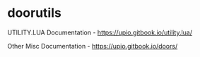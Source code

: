 # doorutils

UTILITY.LUA Documentation - https://upio.gitbook.io/utility.lua/

Other Misc Documentation - https://upio.gitbook.io/doors/

